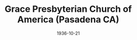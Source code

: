 ---
date: &id001 1936-10-21
end_date: null
location:
  address: null
  city: Pasadena
  state: CA
minister: []
ministers: []
name: Grace Presbyterian Church of America
names:
- end: 1937-10-05
  name: Grace Presbyterian Church of America
  start: 1936-10-21
origination_date: *id001
raw_data: "AR Pasadena\nGrace Presbyterian Church of America  (October 21, 1936\u2013\
  October 5, 1937)"
received_from: null
states:
- CA
status:
  active: false
  end_date: 1937-10-05
  reason: null
  received_from: null
  withdrawal_to: null
title: Grace Presbyterian Church of America (Pasadena CA)
year_established:
- 1936

---